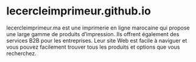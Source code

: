 # lecercleimprimeur.github.io
lecercleimprimeur.ma est une imprimerie en ligne marocaine qui propose une large gamme de produits d’impression. Ils offrent également des services B2B pour les entreprises. Leur site Web est facile à naviguer et vous pouvez facilement trouver tous les produits et options que vous recherchez.
